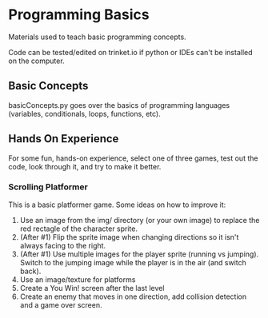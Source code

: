 # Programming Basics
Materials used to teach basic programming concepts.

Code can be tested/edited on trinket.io if python or IDEs can't be installed on the computer.

## Basic Concepts
basicConcepts.py goes over the basics of programming languages (variables, conditionals, loops, functions, etc).

## Hands On Experience
For some fun, hands-on experience, select one of three games, test out the code, look through it, and try to make it better.

### Scrolling Platformer
This is a basic platformer game.  Some ideas on how to improve it:
1. Use an image from the img/ directory (or your own image) to replace the red rectagle of the character sprite.
2. (After #1) Flip the sprite image when changing directions so it isn't always facing to the right.
3. (After #1) Use multiple images for the player sprite (running vs jumping). Switch to the jumping image while the player is in the air (and switch back).
4. Use an image/texture for platforms
5. Create a You Win! screen after the last level
6. Create an enemy that moves in one direction, add collision detection and a game over screen.
